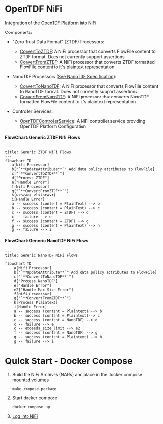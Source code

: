 # OpenTDF NiFi
Integration of the [OpenTDF Platform](https://github.com/opentdf/platform) into [NiFi](https://nifi.apache.org/)

Components:
* "Zero Trust Data Format" (ZTDF) Processors: 
  * [ConvertToZTDF](./nifi-tdf-processors/src/main/java/io/opentdf/nifi/ConvertToZTDF.java): A NiFi processor that converts FlowFile content to ZTDF format. Does not currently support assertions 
  * [ConvertFromZTDF](./nifi-tdf-processors/src/main/java/io/opentdf/nifi/ConvertFromZTDF.java): A NiFi processor that converts ZTDF formatted FlowFile content to it's plaintext representation
* NanoTDF Processors ([See NanoTDF Specification](https://github.com/opentdf/spec/tree/main/schema/nanotdf#readme)):
    * [ConvertToNanoTDF](./nifi-tdf-processors/src/main/java/io/opentdf/nifi/ConvertToNanoTDF.java): A NiFi processor that converts FlowFile content to NanoTDF format. Does not currently support assertions
    * [ConvertFromNanoTDF](./nifi-tdf-processors/src/main/java/io/opentdf/nifi/ConvertFromNanoTDF.java): A NiFi processor that converts NanoTDF formatted FlowFile content to it's plaintext representation

* Controller Services:
  * [OpenTDFControllerService](./nifi-tdf-controller-services-api/src/main/java/io/opentdf/nifi/OpenTDFControllerService.java): A NiFi controller service providing OpenTDF Platform Configuration


#### FlowChart: Generic ZTDF Nifi Flows

```mermaid
---
title: Generic ZTDF NiFi Flows
---
flowchart TD
   a[Nifi Processor]
   b["`**UpdateAttribute**`" Add data policy attributes to FlowFile]
   c["`**ConvertToZTDF**`"]
   d["Process ZTDF"]
   e["Handle Error"]
   f[Nifi Processor]
   g["`**ConvertFromZTDF**`"]
   h[Process Plaintext]
   i[Handle Error]
   a -- success (content = PlainText) --> b
   b -- success (content = PlainText) --> c
   c -- success (content = ZTDF) --> d
   c -- failure --> e
   f -- success (content = ZTDF) --> g
   g -- success (content = PlainText) --> h
   g -- failure --> i
```

#### FlowChart: Generic NanoTDF NiFi Flows
```mermaid
---
title: Generic NanoTDF NiFi Flows
---
flowchart TD
    a[Nifi Processor]
    b["`**UpdateAttribute**`" Add data policy attributes to FlowFile]
    c["`**ConvertToNanoTDF**`"]
    d["Process NanoTDF"]
    e["Handle Error"]
    e2["Handle Max Size Error"]
    f[Nifi Processor]
    g["`**ConvertFromZTDF**`"]
    h[Process Plaintext]
    i[Handle Error]
    a -- success (content = Plaintext) --> b
    b -- success (content = Plaintext)--> c
    c -- success (content = NanoTDF) --> d
    c -- failure --> e
    c -- exceeds_size_limit --> e2
    f -- success (content = NanoTDF) --> g
    g -- success (content = Plaintext) --> h
    g -- failure --> i
```

# Quick Start - Docker Compose

1. Build the NiFi Archives (NARs) and place in the docker compose mounted volumes
    ```shell
    make compose-package
    ```
1. Start docker compose
    ```shell
    docker compose up
    ```
1. [Log into NiFi](http://localhost:18080/nifi)
